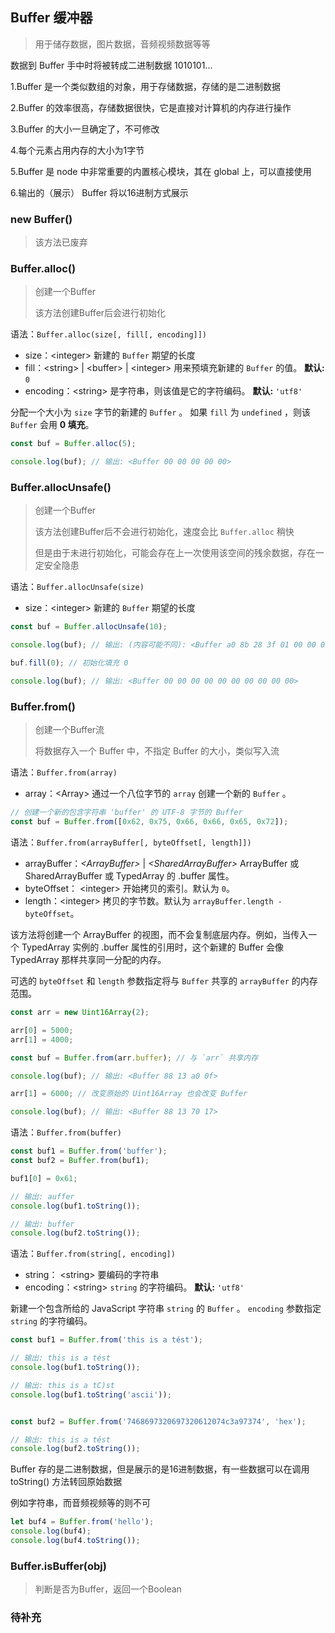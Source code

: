 ## Buffer 缓冲器

> 用于储存数据，图片数据，音频视频数据等等

数据到 Buffer 手中时将被转成二进制数据 1010101...

1.Buffer 是一个类似数组的对象，用于存储数据，存储的是二进制数据

2.Buffer 的效率很高，存储数据很快，它是直接对计算机的内存进行操作

3.Buffer 的大小一旦确定了，不可修改

4.每个元素占用内存的大小为1字节

5.Buffer 是 node 中非常重要的内置核心模块，其在 global 上，可以直接使用 

6.输出的（展示） Buffer 将以16进制方式展示


### new Buffer()

> 该方法已废弃



### Buffer.alloc()

> 创建一个Buffer
>
> 该方法创建Buffer后会进行初始化

语法：`Buffer.alloc(size[, fill[, encoding]])`

- size：\<integer> 新建的 `Buffer` 期望的长度
- fill：\<string> | \<buffer> | \<integer> 用来预填充新建的 `Buffer` 的值。 **默认:** `0`
- encoding：\<string> 是字符串，则该值是它的字符编码。 **默认:** `'utf8'` 

分配一个大小为 `size` 字节的新建的 `Buffer` 。 如果 `fill` 为 `undefined` ，则该 `Buffer` 会用 **0 填充**。

```js
const buf = Buffer.alloc(5);

console.log(buf); // 输出: <Buffer 00 00 00 00 00>
```



### Buffer.allocUnsafe()

> 创建一个Buffer
>
> 该方法创建Buffer后不会进行初始化，速度会比 `Buffer.alloc` 稍快
>
> 但是由于未进行初始化，可能会存在上一次使用该空间的残余数据，存在一定安全隐患

语法：`Buffer.allocUnsafe(size)`

- size：\<integer> 新建的 `Buffer` 期望的长度

```js
const buf = Buffer.allocUnsafe(10);

console.log(buf); // 输出: (内容可能不同): <Buffer a0 8b 28 3f 01 00 00 00 50 32>

buf.fill(0); // 初始化填充 0

console.log(buf); // 输出: <Buffer 00 00 00 00 00 00 00 00 00 00>
```



### Buffer.from()

> 创建一个Buffer流
>
> 将数据存入一个 Buffer 中，不指定 Buffer 的大小，类似写入流

语法：`Buffer.from(array)`

- array：\<Array> 通过一个八位字节的 `array` 创建一个新的 `Buffer` 。

```js
// 创建一个新的包含字符串 'buffer' 的 UTF-8 字节的 Buffer
const buf = Buffer.from([0x62, 0x75, 0x66, 0x66, 0x65, 0x72]);
```



语法：`Buffer.from(arrayBuffer[, byteOffset[, length]])`

- arrayBuffer：*\<ArrayBuffer>* | *\<SharedArrayBuffer>* ArrayBuffer 或 SharedArrayBuffer 或 TypedArray 的 .buffer 属性。
- byteOffset： \<integer> 开始拷贝的索引。默认为 `0`。
- length：\<integer> 拷贝的字节数。默认为 `arrayBuffer.length - byteOffset`。

该方法将创建一个 ArrayBuffer 的视图，而不会复制底层内存。例如，当传入一个 TypedArray 实例的 .buffer 属性的引用时，这个新建的 Buffer 会像 TypedArray 那样共享同一分配的内存。

可选的 `byteOffset` 和 `length` 参数指定将与 `Buffer` 共享的 `arrayBuffer` 的内存范围。

```js
const arr = new Uint16Array(2);

arr[0] = 5000;
arr[1] = 4000;

const buf = Buffer.from(arr.buffer); // 与 `arr` 共享内存

console.log(buf); // 输出: <Buffer 88 13 a0 0f>

arr[1] = 6000; // 改变原始的 Uint16Array 也会改变 Buffer

console.log(buf); // 输出: <Buffer 88 13 70 17>
```



语法：`Buffer.from(buffer)`

```js
const buf1 = Buffer.from('buffer');
const buf2 = Buffer.from(buf1);

buf1[0] = 0x61;

// 输出: auffer
console.log(buf1.toString());

// 输出: buffer
console.log(buf2.toString());
```



语法：`Buffer.from(string[, encoding])`

- string： \<string> 要编码的字符串
- encoding：\<string>  `string` 的字符编码。 **默认:** `'utf8'`

新建一个包含所给的 JavaScript 字符串 `string` 的 `Buffer` 。 `encoding` 参数指定 `string` 的字符编码。

```js
const buf1 = Buffer.from('this is a tést');

// 输出: this is a tést
console.log(buf1.toString());

// 输出: this is a tC)st
console.log(buf1.toString('ascii'));


const buf2 = Buffer.from('7468697320697320612074c3a97374', 'hex');

// 输出: this is a tést
console.log(buf2.toString());
```



Buffer 存的是二进制数据，但是展示的是16进制数据，有一些数据可以在调用 toString() 方法转回原始数据

例如字符串，而音频视频等的则不可

```js
let buf4 = Buffer.from('hello');
console.log(buf4);
console.log(buf4.toString());
```



### Buffer.isBuffer(obj)

> 判断是否为Buffer，返回一个Boolean



### 待补充


